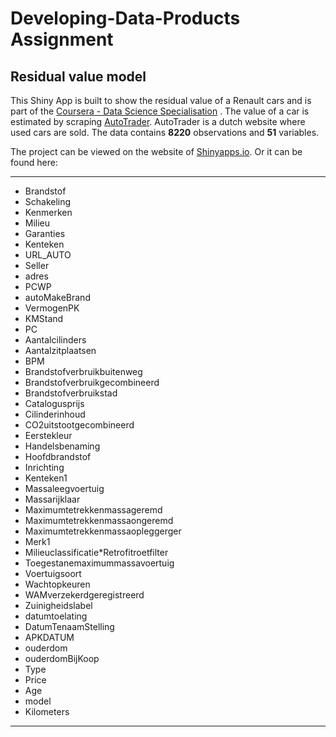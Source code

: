 # Developing-Data-Products Assignment
## Residual value model

This Shiny App is built to show the residual value of a Renault cars and is part of the [Coursera - Data Science Specialisation](https://www.coursera.org/specializations/jhu-data-science) . 
The value of a car is estimated by scraping [AutoTrader](https://www.autotrader.nl). AutoTrader is a dutch website where used cars are sold. The data contains **8220** observations and **51** variables.

The project can be viewed on the website of [Shinyapps.io](http://www.shinyapps.io).
Or it can be found here: 

----------------------------------------------------------------------------------------------------------------------------
* Brandstof
* Schakeling
* Kenmerken
* Milieu
* Garanties
* Kenteken 
* URL_AUTO
* Seller
* adres
* PCWP
* autoMakeBrand 
* VermogenPK
* KMStand
* PC 
* Aantalcilinders
* Aantalzitplaatsen
* BPM 
* Brandstofverbruikbuitenweg
* Brandstofverbruikgecombineerd
* Brandstofverbruikstad
* Catalogusprijs
* Cilinderinhoud
* CO2uitstootgecombineerd
* Eerstekleur
* Handelsbenaming 
* Hoofdbrandstof 
* Inrichting 
* Kenteken1
* Massaleegvoertuig
* Massarijklaar
* Maximumtetrekkenmassageremd
* Maximumtetrekkenmassaongeremd
* Maximumtetrekkenmassaopleggerger
* Merk1
* Milieuclassificatie*Retrofitroetfilter
* Toegestanemaximummassavoertuig
* Voertuigsoort
* Wachtopkeuren
* WAMverzekerdgeregistreerd
* Zuinigheidslabel 
* datumtoelating
* DatumTenaamStelling
* APKDATUM
* ouderdom
* ouderdomBijKoop
* Type
* Price
* Age 
* model
* Kilometers
---------------------------------------------------------------------------------------------------------------------------




